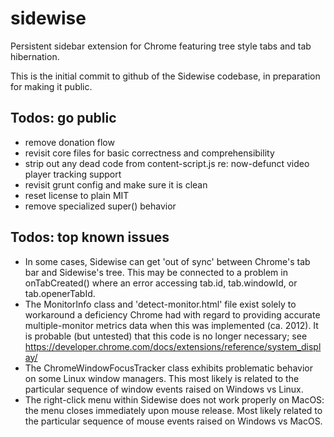 # sidewise
Persistent sidebar extension for Chrome featuring tree style tabs and tab hibernation.

This is the initial commit to github of the Sidewise codebase, in preparation for making it public.

## Todos: go public

* remove donation flow
* revisit core files for basic correctness and comprehensibility
* strip out any dead code from content-script.js re: now-defunct video player tracking support
* revisit grunt config and make sure it is clean
* reset license to plain MIT
* remove specialized super() behavior

## Todos: top known issues

* In some cases, Sidewise can get 'out of sync' between Chrome's tab bar and Sidewise's tree. This may be connected to a problem in onTabCreated() where an error accessing tab.id, tab.windowId, or tab.openerTabId.
* The MonitorInfo class and 'detect-monitor.html' file exist solely to workaround a deficiency Chrome had with regard to providing accurate multiple-monitor metrics data when this was implemented (ca. 2012). It is probable (but untested) that this code is no longer necessary; see https://developer.chrome.com/docs/extensions/reference/system_display/
* The ChromeWindowFocusTracker class exhibits problematic behavior on some Linux window managers. This most likely is related to the particular sequence of window events raised on Windows vs Linux.
* The right-click menu within Sidewise does not work properly on MacOS: the menu closes immediately upon mouse release. Most likely related to the particular sequence of mouse events raised on Windows vs MacOS.

